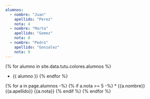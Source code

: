 ```yaml
---
alumnos:
  - nombre: "Juan"
    apellido: "Perez"
    nota: 4
  - nombre: "Marta" 
    apellido: "Gomez"
    nota: 8
  - nombre: "Pedro"
    apellido: "Gonzalez"
    nota: 9
--- 
```



{% for alumno in site.data.tutu.colores.alumnos %}
* {{ alumno }}
{% endfor %}

{% for a in page.alumnos -%}
  {% if a.nota >= 5 -%}
    * {{a.nombre}} {{a.apellido}} {{a.nota}} 
  {% endif %}
{% endfor %}

